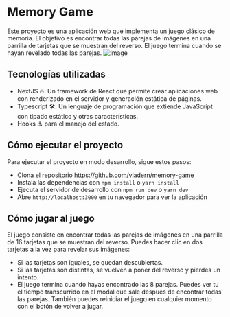 # Memory Game
Este proyecto es una aplicación web que implementa un juego clásico de memoria. El objetivo es encontrar todas las parejas de imágenes en una parrilla de tarjetas que se muestran del reverso. El juego termina cuando se hayan revelado todas las parejas.
![image](https://github.com/vladern/memory-game/assets/17649603/5d802273-29a1-486f-9ff2-06e2241e71ef)


## Tecnologías utilizadas
- NextJS 🔥: Un framework de React que permite crear aplicaciones web con renderizado en el servidor y generación estática de páginas.
- Typescript 🛠: Un lenguaje de programación que extiende JavaScript con tipado estático y otras características.
- Hooks ⚓ para el manejo del estado.
## Cómo ejecutar el proyecto
Para ejecutar el proyecto en modo desarrollo, sigue estos pasos:

- Clona el repositorio https://github.com/vladern/memory-game
- Instala las dependencias con `npm install` o `yarn install`
- Ejecuta el servidor de desarrollo con `npm run dev` o `yarn dev`
- Abre `http://localhost:3000` en tu navegador para ver la aplicación

## Cómo jugar al juego
El juego consiste en encontrar todas las parejas de imágenes en una parrilla de 16 tarjetas que se muestran del reverso. Puedes hacer clic en dos tarjetas a la vez para revelar sus imágenes:

- Si las tarjetas son iguales, se quedan descubiertas.
- Si las tarjetas son distintas, se vuelven a poner del reverso y pierdes un intento.
- El juego termina cuando hayas encontrado las 8 parejas.
Puedes ver tu el tiempo transcurrido en el modal que sale despues de encontrar todas las parejas. También puedes reiniciar el juego en cualquier momento con el botón de volver a jugar.
